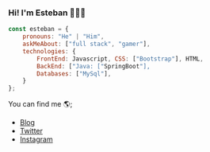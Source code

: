 ### Hi! I'm Esteban 👋🙋‍♂️

```js
const esteban = {
    pronouns: "He" | "Him",
    askMeAbout: ["full stack", "gamer"],
    technologies: {
        FrontEnd: Javascript, CSS: ["Bootstrap"], HTML,
        BackEnd: ["Java: ["SpringBoot"],
        Databases: ["MySql"],
    }
};
```

You can find me 🌎;
 - [Blog]()
 - [Twitter]()
 - [Instagram](https://www.instagram.com/sgvanderz/)


<!--
**esugeraldo/esugeraldo** is a ✨ _special_ ✨ repository because its `README.md` (this file) appears on your GitHub profile.

Here are some ideas to get you started:

- 🔭 I’m currently working on ...
- 🌱 I’m currently learning ...
- 👯 I’m looking to collaborate on ...
- 🤔 I’m looking for help with ...
- 💬 Ask me about ...
- 📫 How to reach me: ...
- 😄 Pronouns: ...
- ⚡ Fun fact: ...
-->

